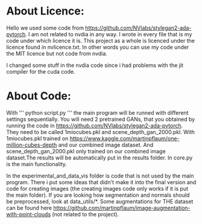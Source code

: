 # About Licence:
Hello we used some code from https://github.com/NVlabs/stylegan2-ada-pytorch. I am not related to nvdia in any way. I wrote in every file that is my code under which licence it is. This project as a whole is licenced under the licence found in nvlicence.txt. In other words you can use my code under the MIT licence but not code from nvdia.

I changed some stuff in the nvdia code since i had problems with the jit compiler for the cuda code.

# About Code:
With '''
python script.py 
'''
the main program will be runned with different settings sequentially. You will need 2 pretrained GANs, that you obtained by running the code in https://github.com/NVlabs/stylegan2-ada-pytorch. They need to be called 1miocubes.pkl and scene_depth_gan_2000.pkl. With 1miocubes.pkl trained on https://www.kaggle.com/martinpflaum/one-million-cubes-depth and our combined image dataset. And scene_depth_gan_2000.pkl only trained on our combined image dataset.The results will be automatically put in the results folder. In core.py is the main functionality. 

In the experimental_and_data_vis folder is code that is not used by the main program. There i put some ideas that didn't make it into the final version and code for creating images (the creating images code only works if it is put the main folder). If you are looking how segmentation and normals should be preprocessed, look at data_utils/*. Some augmentations for THE dataset can be found here https://github.com/martinpflaum/image-augmentation-with-point-clouds (not related to the project).
